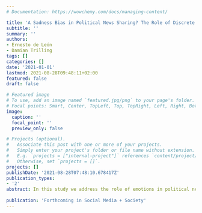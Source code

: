 ```yaml
---
# Documentation: https://wowchemy.com/docs/managing-content/

title: 'A Sadness Bias in Political News Sharing? The Role of Discrete Emotions in the Engagement and Dissemination of Political News on Facebook'
subtitle: ''
summary: ''
authors:
- Ernesto de León
- Damian Trilling
tags: []
categories: []
date: '2021-01-01'
lastmod: 2021-08-28T09:48:11+02:00
featured: false
draft: false

# Featured image
# To use, add an image named `featured.jpg/png` to your page's folder.
# Focal points: Smart, Center, TopLeft, Top, TopRight, Left, Right, BottomLeft, Bottom, BottomRight.
image:
  caption: ''
  focal_point: ''
  preview_only: false

# Projects (optional).
#   Associate this post with one or more of your projects.
#   Simply enter your project's folder or file name without extension.
#   E.g. `projects = ["internal-project"]` references `content/project/deep-learning/index.md`.
#   Otherwise, set `projects = []`.
projects: []
publishDate: '2021-08-28T07:48:10.678417Z'
publication_types:
- '2'
abstract: In this study we address the role of emotions in political news sharing on Facebook to better understand the complex relationship between journalism, emotions, and politics. Categorizing Facebook Reactions (particularly, the Sad, Angry, Love, and Wow Reactions) according to the discrete emotions model, we evaluate how positive vs negative political content relates to emotional responses, and how this consequentially influences the degree to which articles are shared across social media in the context of an election. We focus on the landmark 2018 Mexican elections to enable a nuanced conversation on how cues of user emotion predict the far-reaching dissemination of news articles on Facebook during a moment of heightened political attention. Our findings demonstrate a negativity bias in news sharing and engagement, showing an outsized prevalence of anger in response to political news. Additionally, we provide evidence of a novel sadness bias in the sharing of political coverage, suggesting that emotions considered as deactivating should be reevaluated in the context of social media.
 
publication: 'Forthcoming in Social Media + Society'
---
```

